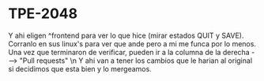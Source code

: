 # TPE-2048
Y ahi eligen ^frontend para ver lo que hice (mirar estados QUIT y SAVE).
Corranlo en sus linux's para ver que ande pero a mi me funca por lo menos.
Una vez que terminaron de verificar, pueden ir a la columna de la derecha ---> "Pull requests" \n
Y ahi van a tener los cambios que le harian al original si decidimos que esta bien y lo mergeamos.
